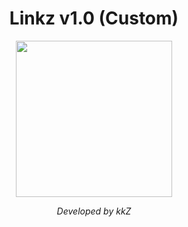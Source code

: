 <div align="center">

# Linkz v1.0 (Custom)

<img src="https://imgur.com/mpPaaVi.png" width="250">

<i>Developed by kkZ</i>

</div>
